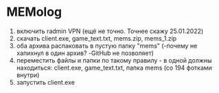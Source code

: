 # MEMolog
1) включить radmin VPN (ещё не точно. Точнее скажу 25.01.2022)
2) скачать client.exe, game_text.txt, mems.zip, mems_1.zip
3) оба архива распаковать в пустую папку "mems"  (-почему не хапихнул в один архив? -GitHub не позволяет)
4) переместить файлы и папки по такому правилу - в одной должны находиться: client.exe, game_text.txt, папка mems (со 194 фотками внутри)
5) запустить client.exe
